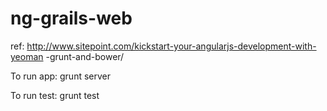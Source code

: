 ng-grails-web
=============

ref: http://www.sitepoint.com/kickstart-your-angularjs-development-with-yeoman
-grunt-and-bower/

To run app:
grunt server

To run test:
grunt test




